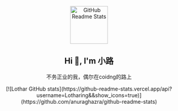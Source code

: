 <p align="center">
 <img width="100px" src="https://res.cloudinary.com/anuraghazra/image/upload/v1594908242/logo_ccswme.svg" align="center" alt="GitHub Readme Stats" />
 <h2 align="center">Hi 👋, I'm 小路</h2>
 <p align="center">不务正业的我，偶尔在coidng的路上</p>
 <p align="center">
    [![Lothar GitHub stats](https://github-readme-stats.vercel.app/api?username=Lotharing&&show_icons=true)](https://github.com/anuraghazra/github-readme-stats)
 </p>
</p>



 

<!--
代码统计
[![Top Langs](https://github-readme-stats.vercel.app/api/top-langs/?username=Lotharing&layout=compact&hide=javascript,html,css)](https://github.com/anuraghazra/github-readme-stats)

**Lotharing/Lotharing** is a ✨ _special_ ✨ repository because its `README.md` (this file) appears on your GitHub profile.

Here are some ideas to get you started:

- 🔭 I’m currently working on ...
- 🌱 I’m currently learning ...
- 👯 I’m looking to collaborate on ...
- 🤔 I’m looking for help with ...
- 💬 Ask me about ...
- 📫 How to reach me: ...
- 😄 Pronouns: ...
- ⚡ Fun fact: ...
-->
